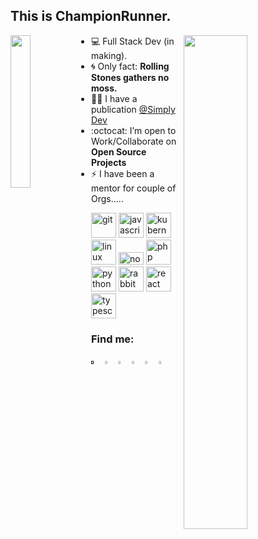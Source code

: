 ## This is ChampionRunner. 

<img align="left" src="https://github.com/Ishaan28malik/Ishaan28malik/blob/master/Dev.jpg" width="25%"/>

<img align="right" src="https://github.com/Ishaan28malik/Ishaan28malik/blob/master/404.png" width="45%"/>

- 💻 Full Stack Dev (in making).
- :cyclone: Only fact: **Rolling Stones gathers no moss.**
- ✍🏻 I have a publication [@Simply Dev](https://medium.com/simply-dev)
- :octocat: I’m open to Work/Collaborate on **Open Source Projects**
- ⚡️ I have been a mentor for couple of Orgs.....

<p align="left"><img src="https://www.vectorlogo.zone/logos/git-scm/git-scm-icon.svg" alt="git" width="40" height="40"/> <img src="https://cdn.worldvectorlogo.com/logos/javascript.svg" alt="javascript" width="40" height="40"/> <img src="https://www.vectorlogo.zone/logos/kubernetes/kubernetes-icon.svg" alt="kubernetes" width="40" height="40"/> <img src="https://cdn.worldvectorlogo.com/logos/linux-tux.svg" alt="linux" width="40" height="40"/> <img src="https://cdn.worldvectorlogo.com/logos/nodejs.svg" alt="nodejs" width="40" height="20"/> <img src="https://cdn.worldvectorlogo.com/logos/php.svg" alt="php" width="40" height="40"/> <img src="https://cdn.worldvectorlogo.com/logos/python-5.svg" alt="python" width="40" height="40"/> <img src="https://www.vectorlogo.zone/logos/rabbitmq/rabbitmq-icon.svg" alt="rabbitMQ" width="40" height="40"/> <img src="https://cdn4.iconfinder.com/data/icons/logos-3/600/React.js_logo-512.png" alt="react" width="40" height="40"/> <img src="https://cdn.worldvectorlogo.com/logos/typescript.svg" alt="typescript" width="40" height="40"/></p>

### Find me:
[<img src="https://img.icons8.com/color/48/000000/twitter.png" width="3.5%"/>]() [<img src="https://img.icons8.com/color/48/000000/stackoverflow.png" width="3.5%"/>](https://stackoverflow.com/users/11422830/champion-runner) [<img src="https://cdn0.iconfinder.com/data/icons/social-network-8/50/55-512.png" width="3.5%"/>](https://dribbble.com/championrunner) [<img src="https://cdn4.iconfinder.com/data/icons/social-media-2210/24/Medium-512.png" width="3.5%"/>](https://medium.com/simply-dev) [<img src="https://www.flaticon.com/premium-icon/icons/svg/1377/1377243.svg" width="3.5%"/>](https://codepen.io/championrunner) [<img src="https://raw.githubusercontent.com/ghuser-io/ghuser.io/master/docs/logo_square.png" width="3.5%"/>](https://ghuser.io/Ishaan28malik)
